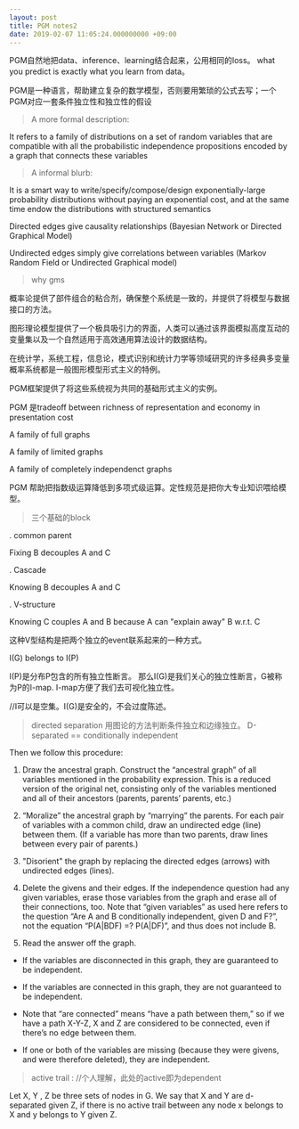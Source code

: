 ```yaml
---
layout: post
title: PGM notes2
date: 2019-02-07 11:05:24.000000000 +09:00
---
```

PGM自然地把data、inference、learning结合起来，公用相同的loss。  what you predict is exactly what you learn from data。

PGM是一种语言，帮助建立复杂的数学模型，否则要用繁琐的公式去写；一个PGM对应一套条件独立性和独立性的假设

> A more formal description:

It refers to a family of distributions on a set of random variables that are compatible with all the probabilistic independence propositions encoded by a graph that connects these variables

> A informal blurb:

It is a smart way to write/specify/compose/design exponentially-large probability distributions without paying an exponential cost, and at the same time endow the distributions with structured semantics

Directed edges give causality relationships (Bayesian Network or Directed Graphical Model)

Undirected edges simply give correlations between variables (Markov Random Field or Undirected Graphical model)

> why gms

概率论提供了部件组合的粘合剂，确保整个系统是一致的，并提供了将模型与数据接口的方法。

图形理论模型提供了一个极具吸引力的界面，人类可以通过该界面模拟高度互动的变量集以及一个自然适用于高效通用算法设计的数据结构。

在统计学，系统工程，信息论，模式识别和统计力学等领域研究的许多经典多变量概率系统都是一般图形模型形式主义的特例。

PGM框架提供了将这些系统视为共同的基础形式主义的实例。

PGM 是tradeoff between richness of representation and economy in presentation cost

A family of full graphs 

A family of limited graphs

A family of completely independenct graphs

PGM 帮助把指数级运算降低到多项式级运算。定性规范是把你大专业知识喂给模型。

> 三个基础的block    

. common parent

Fixing B decouples A and C

. Cascade

Knowing B decouples A and C

. V-structure

Knowing C couples A and B because A can "explain away" B w.r.t. C 

这种V型结构是把两个独立的event联系起来的一种方式。

I(G) belongs to I(P)

I(P)是分布P包含的所有独立性断言。 那么I(G)是我们关心的独立性断言，G被称为P的I-map. I-map方便了我们去可视化独立性。

//I可以是空集。I(G)是安全的，不会过度陈述。

> directed separation 用图论的方法判断条件独立和边缘独立。 D-separated == conditionally independent

Then we follow this procedure:

1. Draw the ancestral graph.
Construct the “ancestral graph” of all variables mentioned in the probability expression. This is a reduced version of the original net, consisting only of the variables mentioned and all of their ancestors (parents, parents’ parents, etc.)

2. “Moralize” the ancestral graph by “marrying” the parents.
For each pair of variables with a common child, draw an undirected edge (line) between them. (If a variable has more than two parents, draw lines between every pair of parents.)

3. "Disorient" the graph by replacing the directed edges (arrows) with undirected edges (lines).

4. Delete the givens and their edges.
If the independence question had any given variables, erase those variables from the graph and erase all of their connections, too. Note that “given variables” as used here refers to the question “Are A and B conditionally independent, given D and F?”, not the equation “P(A|BDF) =? P(A|DF)”, and thus does not include B.

5. Read the answer off the graph.

- If the variables are disconnected in this graph, they are guaranteed to be independent.

- If the variables are connected in this graph, they are not guaranteed to be independent.

- Note that “are connected” means “have a path between them,” so if we have a path X-Y-Z,
X and Z are considered to be connected, even if there’s no edge between them.

- If one or both of the variables are missing (because they were givens, and were
therefore deleted), they are independent.

> active trail : //个人理解，此处的active即为dependent

 Let X, Y , Z be three sets of nodes in G. We say that X and Y are d-separated given Z, if there is no active trail between any node x belongs to X and y belongs to Y given Z.








